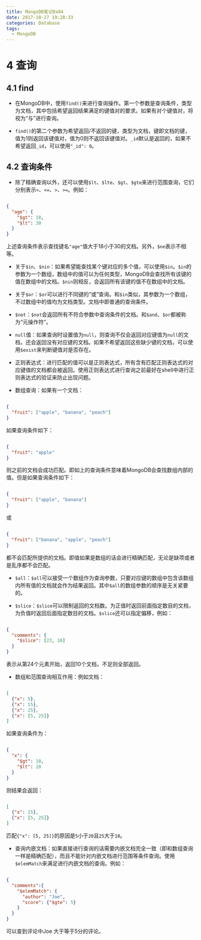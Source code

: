 ```yaml
---
title: MongoDB笔记0x04
date: 2017-10-27 19:28:33
categories: Database
tags:
  - MongoDB
---
```


# 4 查询

## 4.1 find

+ 在MongoDB中，使用`find()`来进行查询操作。第一个参数是查询条件，类型为文档，其中包括希望返回结果满足的键值对的要求。如果有对个键值对，将视为“与”进行查询。

+ `find()`的第二个参数为希望返回/不返回的键，类型为文档，键即文档的键，值为1则返回该键值对，值为0则不返回该键值对。`_id`默认是返回的，如果不希望返回`_id`，可以使用`"_id": 0`。

## 4.2 查询条件

+ 除了精确查询以外，还可以使用`$lt`、`$lte`、`$gt`、`$gte`来进行范围查询，它们分别表示`<`、`<=`、`>`、`>=`。例如：

```json

{
  "age": {
    "$gt": 18,
    "$lt": 30
  }
}

```

上述查询条件表示查找键名`"age"`值大于18小于30的文档。另外，`$ne`表示不相等。

+ 关于`$in`、`$nin`：如果希望能查找某个键对应的多个值，可以使用`$in`。`$in`的参数为一个数组，数组中的值可以为任何类型，MongoDB会查找所有该键的值在数组中的文档。`$nin`则相反，会返回所有该键的值不在数组中的文档。

+ 关于`$or`：`$or`可以进行不同键的“或”查询。和`$in`类似，其参数为一个数组，不过数组中的值均为文档类型。文档中即普通的查询条件。

+ `$not`：`$not`会返回所有不符合参数中查询条件的文档。和`$and`、`$or`都被称为“元操作符”。

+ `null`值：如果查询时设置值为`null`，则查询不仅会返回对应键值为`null`的文档，还会返回没有对应键的文档。如果不希望返回这些缺少键的文档，可以使用`$exist`来判断键值对是否存在。

+ 正则表达式：进行匹配的值可以是正则表达式，所有含有匹配正则表达式的对应键值的文档都会被返回。使用正则表达式进行查询之前最好在shell中进行正则表达式的验证来防止出现问题。

+ 数组查询：如果有一个文档：

```json

{
  "fruit": ["apple", "banana", "peach"]
}

```

如果查询条件如下：

```json

{
  "fruit": "apple"
}

```

则之前的文档会成功匹配。即如上的查询条件意味着MongoDB会查找数组内部的值。但是如果查询条件如下：

```json

{
  "fruit": ["apple", "banana"]
}

```

或

```json

{
  "fruit": ["banana", "apple", "peach"]
}

```

都不会匹配所提供的文档。即值如果是数组的话会进行精确匹配，无论是缺项或者是乱序都不会匹配。

+ `$all`：`$all`可以接受一个数组作为查询参数，只要对应键的数组中包含该数组内所有值的文档就会作为结果返回。其中`$all`的数组参数的顺序是无关紧要的。

+ `$slice`：`$slice`可以限制返回的文档数。为正值时返回前面指定数目的文档，为负值时返回后面指定数目的文档。`$slice`还可以指定偏移，例如：

```json

{
  "comments": {
    "$slice": [23, 10]
  }
}

```

表示从第24个元素开始，返回10个文档，不足则全部返回。

+ 数组和范围查询相互作用：例如文档：

```json

[
  {"x": 5},
  {"x": 15},
  {"x": 25},
  {"x": [5, 25]}
]

```

如果查询条件为：

```json

{
  "x": {
    "$gt": 10,
    "$lt": 20
  }
}

```

则结果会返回：

```json

[
  {"x": 15},
  {"x": [5, 25]}
]

```

匹配`{"x": [5, 25]}`的原因是`5`小于`20`且`25`大于`10`。

+ 查询内嵌文档：如果直接进行查询的话需要内嵌文档完全一致（即和数组查询一样是精确匹配），而且不能针对内嵌文档进行范围等条件查询。使用`$elemMatch`来满足进行内嵌文档的查询。例如：

```json

{
  "comments":{
    "$elemMatch": {
      "author": "Joe",
      "score": {"$gte": 5}
    }
  }
}

```

可以查到评论中Joe 大于等于5分的评论。
